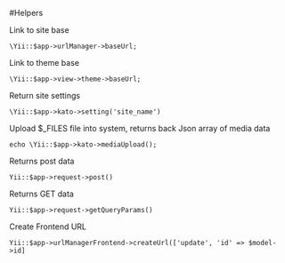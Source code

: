 #Helpers

Link to site base

    \Yii::$app->urlManager->baseUrl;

Link to theme base

    \Yii::$app->view->theme->baseUrl;

Return site settings

    \Yii::$app->kato->setting('site_name')

Upload $_FILES file into system, returns back Json array of media data

    echo \Yii::$app->kato->mediaUpload();

Returns post data

    Yii::$app->request->post()

Returns GET data

    Yii::$app->request->getQueryParams()
    
Create Frontend URL

    Yii::$app->urlManagerFrontend->createUrl(['update', 'id' => $model->id]